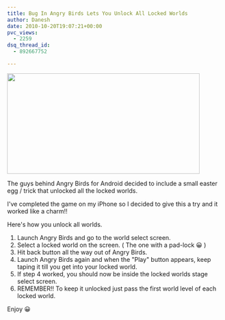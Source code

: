 ```yaml
---
title: Bug In Angry Birds Lets You Unlock All Locked Worlds
author: Danesh
date: 2010-10-20T19:07:21+00:00
pvc_views:
  - 2259
dsq_thread_id:
  - 892667752

---
```

<img loading="lazy" class="alignnone size-full wp-image-2212" title="angrybirds-450x235" src="/wp-content/uploads/2010/10/angrybirds-450x2351.jpg" alt="" width="450" height="235" />

The guys behind Angry Birds for Android decided to include a small easter egg / trick that unlocked all the locked worlds.

I've completed the game on my iPhone so I decided to give this a try and it worked like a charm!!

Here's how you unlock all worlds.<!--more-->

1. Launch Angry Birds and go to the world select screen.  
2. Select a locked world on the screen. ( The one with a pad-lock 😀 )  
3. Hit back button all the way out of Angry Birds.  
4. Launch Angry Birds again and when the "Play" button appears, keep taping it till you get into your locked world.  
5. If step 4 worked, you should now be inside the locked worlds stage select screen.  
6. REMEMBER!! To keep it unlocked just pass the first world level of each locked world.

Enjoy 😀